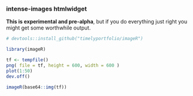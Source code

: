 ### intense-images htmlwidget

**This is experimental and pre-alpha**, but if you do everything just right you might get some worthwhile output.


```r
# devtools::install_github("timelyportfolio/imageR")

library(imageR)

tf <- tempfile()
png( file = tf, height = 600, width = 600 )
plot(1:50)
dev.off()

imageR(base64::img(tf))
```
